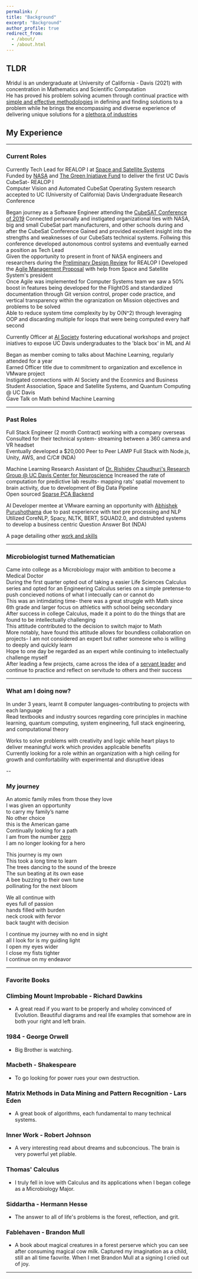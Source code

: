 ```yaml
---
permalink: /
title: "Background"
excerpt: "Background"
author_profile: true
redirect_from: 
  - /about/
  - /about.html
---
```

## TLDR

Mridul is an undergraduate at University of California - Davis (2021) with concentration in Mathematics and Scientific Computation          
He has proved his problem solving acumen through continual practice with [simple and effective methodologies](https://mertall.github.io/mertall//cv/#skills) in defining and finding solutions to a problem while he brings the encompassing and diverse experience of delivering unique solutions for a [plethora of industries](https://mertall.github.io/mertall//cv/#research)     

## My Experience

--- 
### Current Roles

Currently Tech Lead for REALOP I at [Space and Satellite Systems](https://www.ucdspaceandsatellitesystems.com/)     
Funded by [NASA](https://www.nasa.gov/content/about-cubesat-launch-initiative) and [The Green Iniatiave Fund](https://tgif.ucdavis.edu/) to deliver the first UC Davis CubeSat- REALOP I                      
Computer Vision and Automated CubeSat Operating System research accepted to UC (University of California) Davis Undergraduate Research Conference     


Began journey as a Software Engineer attending the [CubeSAT Conference of 2019](https://www.linkedin.com/in/m161803398875s/detail/overlay-view/urn:li:fsd_profileTreasuryMedia:(ACoAACPUQp8BFbg_2SYAMZP5IzlGJQriLrFAYAM,1589568728711)/)     
Connected personally and instigated organizational ties with NASA, big and small CubeSat part manufacturers, and other schools during and after the CubeSat Conference      Gained and provided excellent insight into the strengths and weaknesses of our CubeSats technical systems. Follwing this conference developed autonomous control systems and eventually earned a position as Tech Lead     
Given the opportunity to present in front of NASA engineers and researchers during the [Preliminary Design Review](https://docs.google.com/presentation/d/1vQKaiEhmzjhkJINsw5upEErIL7w0eli49ZhPyFmvKlU/edit?usp=sharing) for REALOP I 
Developed the [Agile Management Proposal](https://docs.google.com/document/d/1HTuV9DAut5XUEbByYMVwbrtg67TxJGHilfT-uTqb6LQ/edit?usp=sharing) with help from Space and Satellite System's president     
Once Agile was implemented for Computer Systems team we saw a 50% boost in features being developed for the FlightOS and standardized documentation through Git version control, proper code practice, and vertical transparency within the ogranization on Mission objectives and problems to be solved            
Able to reduce system time complexity by by O(N^2) through leveraging OOP and discarding multiple for loops that were being computed every half second         

Currently Officer at [AI Society](http://aisocietydavis.com/) fostering educational workshops and project iniatives to expose UC Davis undergraduates to the 'black box' in ML and AI     

Began as member coming to talks about Machine Learning, regularly attended for a year     
Earned Officer title due to commitment to organization and excellence in VMware project      
Instigated connections with AI Society and the Econmics and Business Student Association, Space and Satellite Systems, and Quantum Computing @ UC Davis   
Gave Talk on Math behind Machine Learning     

---
### Past Roles

Full Stack Engineer (2 month Contract) working with a company overseas     
Consulted for their technical system- streaming between a 360 camera and VR headset     
Eventually developed a $20,000 Peer to Peer LAMP Full Stack with Node.js, Unity, AWS, and C/C# (NDA)             

Machine Learning Research Assistant of [Dr. Rishidev Chaudhuri's Research Group @ UC Davis Center for Neuroscience](https://chaudhurilab.faculty.ucdavis.edu/people/)      Increased the rate of computation for predictive lab results- mapping rats' spatial movement to brain activity, due to development of Big Data Pipeline      
Open sourced [Sparse PCA Backend](https://github.com/mridulsar/PCA)       
    
AI Developer mentee at VMware earning an opportunity with [Abhishek Purushothama](https://www.linkedin.com/in/abhishekpurushothama/) due to past experience with text pre processing and NLP     
Utilized CoreNLP, Spacy, NLTK, BERT, SQUAD2.0, and distrubted systems to develop a business centric Question Answer Bot (NDA)         

A page detailing other [work and skills](https://mertall.github.io/mertall//cv/)         

---
### Microbiologist turned Mathematician

Came into college as a Microbiology major with ambition to become a Medical Doctor           
During the first quarter opted out of taking a easier Life Sciences Calculus series and opted for an Engineering Calculus series on a simple pretense-to push concieved notions of what I intecually can or cannot do         
This was an intimdating time- there was a great struggle with Math since 6th grade and larger focus on athletics with school being secondary           
After success in college Calculus, made it a point to do the things that are found to be intellectually challenging         
This attitude contributed to the decision to switch major to Math   
More notably, have found this attitude allows for boundless collaboration on projects- I am not considered an expert but rather someone who is willing to deeply and quickly learn                
Hope to one day be regarded as an expert while continuing to intellectually challenge myself     
After leading a few projects, came across the idea of a [servant leader](https://www.forbes.com/sites/forbescoachescouncil/2020/03/11/traditional-leadership-vs-servant-leadership/?sh=625ff0d4451e) and continue to practice and reflect on servitude to others and their success        


---
### What am I doing now?

In under 3 years, learnt 8 computer languages-contributing to projects with each language    
Read textbooks and industry sources regarding core principles in machine learning, quantum computing, system engineering, full stack engineering, and computational theory         
   
Works to solve problems with creativity and logic while heart plays to deliver meaningful work which provides applicable benefits    
Currently looking for a role within an organization with a high ceiling for growth and comfortability with experimental and disruptive ideas        


--
### My journey    
An atomic family miles from those they love    
I was given an opportunity     
to carry my family’s name     
No other choice     
this is the American game     
Continually looking for a path   
I am from the number [zero](https://www.google.com/search?client=firefox-b-1-d&ei=XQxAYPfABMP5-gSJ1bXQAw&q=+Brahmagupta+zero&oq=+Brahmagupta+zero&gs_lcp=Cgdnd3Mtd2l6EAMyBQguEJMCMgYIABAHEB4yBggAEAcQHjIICAAQBxAFEB4yBggAEAgQHjIGCAAQBxAeOgcIABCwAxBDOgcILhCwAxBDOgQIABBDOggIABCxAxCDAToHCAAQsQMQQzoFCAAQsQM6AggAOgcILhANEJMCUL9fWNqAAWCcigFoAnACeACAAfcDiAHACpIBCzAuMy4wLjEuMC4xmAEAoAEBoAECqgEHZ3dzLXdpesgBCsABAQ&sclient=gws-wiz&ved=0ahUKEwi345zllJXvAhXDvJ4KHYlqDToQ4dUDCAw&uact=5)    
I am no longer looking for a hero   

This journey is my own    
This took a long time to learn    
The trees dancing to the sound of the breeze    
The sun beating at its own ease   
A bee buzzing to their own tune    
pollinating for the next bloom    

We all continue with    
eyes full of passion    
hands filled with burden    
neck crook with fervor    
back taught with decision    

I continue my journey with no end in sight    
all I look for is my guiding light    
I open my eyes wider    
I close my fists tighter    
I continue on my endeavor   

---
### Favorite Books

### Climbing Mount Improbable - Richard Dawkins     

 * A great read if you want to be properly and wholey convinced of Evolution. Beautiful diagrams and real life examples that somehow are in both your right and left brain.     
 
### 1984 - George Orwell

 * Big Brother is watching. 
 
### Macbeth - Shakespeare

 * To go looking for power rues your own destruction.    
 
### Matrix Methods in Data Mining and Pattern Recognition - Lars Eden

 * A great book of algorithms, each fundamental to many technical systems.   
 
### Inner Work - Robert Johnson     

 * A very interesting read about dreams and subconcious. The brain is very powerful yet pliable.    
 
### Thomas' Calculus     

 * I truly fell in love with Calculus and its applications when I began college as a Microbiology Major.    
 
### Siddartha - Hermann Hesse    

 * The answer to all of life's problems is the forest, reflection, and grit.   
 
### Fablehaven - Brandon Mull     

 * A book about magical creatures in a forest perserve which you can see after consuming magical cow milk. Captured my imagination as a child, still an all time faovrite. When I met Brandon Mull at a signing I cried out of joy.  

---


